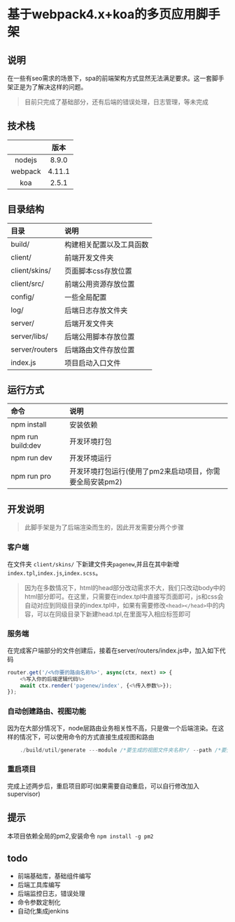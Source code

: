 # 基于webpack4.x+koa的多页应用脚手架

## 说明
在一些有seo需求的场景下，spa的前端架构方式显然无法满足要求。这一套脚手架正是为了解决这样的问题。
> 目前只完成了基础部分，还有后端的错误处理，日志管理，等未完成

## 技术栈
||版本|
|:--:|:--:|
|nodejs |8.9.0|
|webpack | 4.11.1|
|koa | 2.5.1|


## 目录结构
|目录|说明|
|:--|:--|
|build/|构建相关配置以及工具函数|
|client/|前端开发文件夹|
|client/skins/|页面脚本css存放位置|
|client/src/|前端公用资源存放位置|
|config/|一些全局配置|
|log/|后端日志存放文件夹|
|server/|后端开发文件夹|
|server/libs/|后端公用脚本存放位置|
|server/routers|后端路由文件存放位置|
|index.js|项目启动入口文件|


## 运行方式
|命令|说明|
|:--|:--|
|npm install|安装依赖|
|npm run build:dev|开发环境打包|
|npm run dev|开发环境运行|
|npm run pro|开发环境打包运行(使用了pm2来启动项目，你需要全局安装pm2)|

## 开发说明
> 此脚手架是为了后端渲染而生的，因此开发需要分两个步骤

### 客户端
在文件夹 `client/skins/` 下新建文件夹`pagenew`,并且在其中新增
`index.tpl`,`index.js`,`index.scss`。
> 因为在多数情况下，html的head部分改动需求不大，我们只改动body中的html部分即可。在这里，只需要在index.tpl中直接写页面即可，js和css会自动对应到同级目录的index.tpl中，如果有需要修改`<head></head>`中的内容，可以在同级目录下新建head.tpl,在里面写入相应标签即可

### 服务端
在完成客户端部分的文件创建后，接着在server/routers/index.js中，加入如下代码
```javascript
router.get('/<%你要的路由名称%>', async(ctx, next) => {
    <%写入你的后端逻辑代码%>
    await ctx.render('pagenew/index', {<%传入参数%>});
});
```

### 自动创建路由、视图功能
因为在大部分情况下，node层路由业务相关性不高，只是做一个后端渲染。在这样的情况下，可以使用命令的方式直接生成视图和路由

```javascript
    ./build/util/generate ---module /*要生成的视图文件夹名称*/ --path /*要生成的后端路由url*/
```

### 重启项目
完成上述两步后，重启项目即可(如果需要自动重启，可以自行修改加入supervisor)

## 提示
本项目依赖全局的pm2,安装命令 `npm install -g pm2`

## todo
- 前端基础库，基础组件编写
- 后端工具库编写
- 后端监控日志，错误处理
- 命令参数定制化
- 自动化集成jenkins
